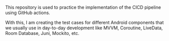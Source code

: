 This repository is used to practice the implementation of the CICD pipeline using GitHub actions. 

With this, I am creating the test cases for different Android components that we usually use in day-to-day development like MVVM, Coroutine, LiveData, Room Database, Juni, Mockito, etc.
